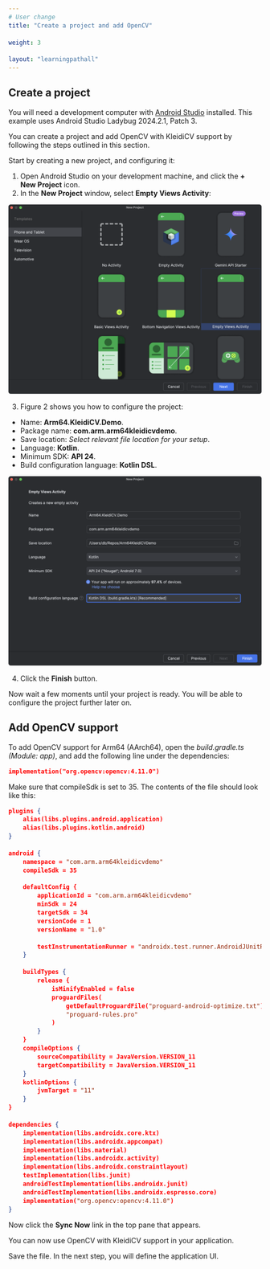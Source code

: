 ```yaml
---
# User change
title: "Create a project and add OpenCV"

weight: 3

layout: "learningpathall"
---
```

## Create a project
You will need a development computer with [Android Studio](https://developer.android.com/studio) installed. This example uses Android Studio Ladybug 2024.2.1, Patch 3.

You can create a project and add OpenCV with KleidiCV support by following the steps outlined in this section.

Start by creating a new project, and configuring it: 

1. Open Android Studio on your development machine, and click the **+ New Project** icon.
2. In the **New Project** window, select **Empty Views Activity**:

![img1 alt-text#center](Figures/01.png "Figure 1. Creating a new project.")

3. Figure 2 shows you how to configure the project:
- Name: **Arm64.KleidiCV.Demo**.
- Package name: **com.arm.arm64kleidicvdemo**.
- Save location: *Select relevant file location for your setup*.
- Language: **Kotlin**.
- Minimum SDK: **API 24**.
- Build configuration language: **Kotlin DSL**.

![img2 alt-text#center](Figures/02.png "Figure 2. Configuring your new project.")

4. Click the **Finish** button. 

Now wait a few moments until your project is ready. You will be able to configure the project further later on.

## Add OpenCV support
To add OpenCV support for Arm64 (AArch64), open the *build.gradle.ts (Module: app)*, and add the following line under the dependencies:

```JSON
implementation("org.opencv:opencv:4.11.0")
```

Make sure that compileSdk is set to 35. The contents of the file should look like this:

```JSON
plugins {
    alias(libs.plugins.android.application)
    alias(libs.plugins.kotlin.android)
}

android {
    namespace = "com.arm.arm64kleidicvdemo"
    compileSdk = 35

    defaultConfig {
        applicationId = "com.arm.arm64kleidicvdemo"
        minSdk = 24
        targetSdk = 34
        versionCode = 1
        versionName = "1.0"

        testInstrumentationRunner = "androidx.test.runner.AndroidJUnitRunner"
    }

    buildTypes {
        release {
            isMinifyEnabled = false
            proguardFiles(
                getDefaultProguardFile("proguard-android-optimize.txt"),
                "proguard-rules.pro"
            )
        }
    }
    compileOptions {
        sourceCompatibility = JavaVersion.VERSION_11
        targetCompatibility = JavaVersion.VERSION_11
    }
    kotlinOptions {
        jvmTarget = "11"
    }
}

dependencies {
    implementation(libs.androidx.core.ktx)
    implementation(libs.androidx.appcompat)
    implementation(libs.material)
    implementation(libs.androidx.activity)
    implementation(libs.androidx.constraintlayout)
    testImplementation(libs.junit)
    androidTestImplementation(libs.androidx.junit)
    androidTestImplementation(libs.androidx.espresso.core)
    implementation("org.opencv:opencv:4.11.0")
}
```

Now click the **Sync Now** link in the top pane that appears. 

You can now use OpenCV with KleidiCV support in your application. 

Save the file. In the next step, you will define the application UI.